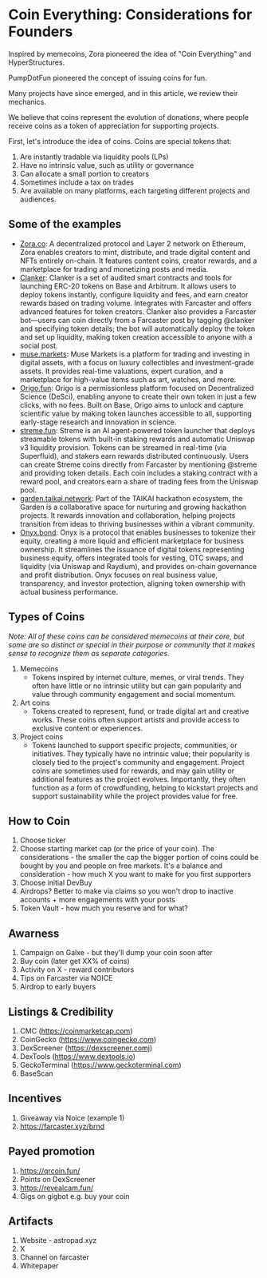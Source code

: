 # Coin Everything: Considerations for Founders

Inspired by memecoins, Zora pioneered the idea of "Coin Everything" and HyperStructures.

PumpDotFun pioneered the concept of issuing coins for fun.

Many projects have since emerged, and in this article, we review their mechanics.

We believe that coins represent the evolution of donations, where people receive coins as a token of appreciation for supporting projects.

First, let's introduce the idea of coins. Coins are special tokens that:
1. Are instantly tradable via liquidity pools (LPs)
2. Have no intrinsic value, such as utility or governance
3. Can allocate a small portion to creators
4. Sometimes include a tax on trades
5. Are available on many platforms, each targeting different projects and audiences.

## Some of the examples

- [Zora.co](https://zora.co): A decentralized protocol and Layer 2 network on Ethereum, Zora enables creators to mint, distribute, and trade digital content and NFTs entirely on-chain. It features content coins, creator rewards, and a marketplace for trading and monetizing posts and media.
- [Clanker](https://www.clanker.world): Clanker is a set of audited smart contracts and tools for launching ERC-20 tokens on Base and Arbitrum. It allows users to deploy tokens instantly, configure liquidity and fees, and earn creator rewards based on trading volume. Integrates with Farcaster and offers advanced features for token creators. Clanker also provides a Farcaster bot—users can coin directly from a Farcaster post by tagging @clanker and specifying token details; the bot will automatically deploy the token and set up liquidity, making token creation accessible to anyone with a social post.
- [muse.markets](https://muse.markets): Muse Markets is a platform for trading and investing in digital assets, with a focus on luxury collectibles and investment-grade assets. It provides real-time valuations, expert curation, and a marketplace for high-value items such as art, watches, and more.
- [Origo.fun](https://origo.fun): Origo is a permissionless platform focused on Decentralized Science (DeSci), enabling anyone to create their own token in just a few clicks, with no fees. Built on Base, Origo aims to unlock and capture scientific value by making token launches accessible to all, supporting early-stage research and innovation in science.
- [streme.fun](https://streme.fun): Streme is an AI agent-powered token launcher that deploys streamable tokens with built-in staking rewards and automatic Uniswap v3 liquidity provision. Tokens can be streamed in real-time (via Superfluid), and stakers earn rewards distributed continuously. Users can create Streme coins directly from Farcaster by mentioning @streme and providing token details. Each coin includes a staking contract with a reward pool, and creators earn a share of trading fees from the Uniswap pool.
- [garden.taikai.network](https://garden.taikai.network): Part of the TAIKAI hackathon ecosystem, the Garden is a collaborative space for nurturing and growing hackathon projects. It rewards innovation and collaboration, helping projects transition from ideas to thriving businesses within a vibrant community.
- [Onyx.bond](https://app.onyx.bond): Onyx is a protocol that enables businesses to tokenize their equity, creating a more liquid and efficient marketplace for business ownership. It streamlines the issuance of digital tokens representing business equity, offers integrated tools for vesting, OTC swaps, and liquidity (via Uniswap and Raydium), and provides on-chain governance and profit distribution. Onyx focuses on real business value, transparency, and investor protection, aligning token ownership with actual business performance.


## Types of Coins

*Note: All of these coins can be considered memecoins at their core, but some are so distinct or special in their purpose or community that it makes sense to recognize them as separate categories.*

1. Memecoins
   - Tokens inspired by internet culture, memes, or viral trends. They often have little or no intrinsic utility but can gain popularity and value through community engagement and social momentum.
2. Art coins
   - Tokens created to represent, fund, or trade digital art and creative works. These coins often support artists and provide access to exclusive content or experiences.
3. Project coins
   - Tokens launched to support specific projects, communities, or initiatives. They typically have no intrinsic value; their popularity is closely tied to the project's community and engagement. Project coins are sometimes used for rewards, and may gain utility or additional features as the project evolves. Importantly, they often function as a form of crowdfunding, helping to kickstart projects and support sustainability while the project provides value for free.

## How to Coin

1. Choose ticker
2. Choose starting market cap (or the price of your coin). The considerations - the smaller the cap the bigger portion of coins could be bought by you and people on free markets. It's a balance and consideration - how much X you want to make for you first supporters
3. Choose initial DevBuy
4. Airdrops? Better to make via claims so you won't drop to inactive accounts + more engagements with your posts
5. Token Vault - how much you reserve and for what?

## Awarness
1. Campaign on Galxe - but they'll dump your coin soon after
2. Buy coin (later get XX% of coins)
3. Activity on X - reward contributors
4. Tips on Farcaster via NOICE
5. Airdrop to early buyers

## Listings & Credibility

1. CMC (https://coinmarketcap.com)
2. CoinGecko (https://www.coingecko.com)
3. DexScreener (https://dexscreener.comj)
4. DexTools (https://www.dextools.io)
5. GeckoTerminal (https://www.geckoterminal.com)
6. BaseScan

## Incentives

1. Giveaway via Noice (example 1)
2. https://farcaster.xyz/brnd

## Payed promotion

1. https://qrcoin.fun/
2. Points on DexScreener
3. https://revealcam.fun/
4. Gigs on gigbot e.g. buy your coin

## Artifacts
1. Website - astropad.xyz
2. X 
3. Channel on farcaster
4. Whitepaper

